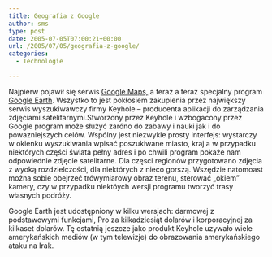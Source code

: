 ```yaml
---
title: Geografia z Google
author: sms
type: post
date: 2005-07-05T07:00:21+00:00
url: /2005/07/05/geografia-z-google/
categories:
  - Technologie

---
```

Najpierw pojawił się serwis <a target="_self" href="http://maps.google.com">Google Maps,</a> a teraz a teraz specjalny program <a target="_self" href="http://earth.google.com">Google Earth</a>. Wszystko to jest pokłosiem zakupienia przez największy serwis wyszukiwawczy firmy Keyhole &#8211; producenta aplikacji do zarządzania zdjęciami satelitarnymi.<!--more-->Stworzony przez Keyhole i wzbogacony przez Google program może służyć zaróno do zabawy i nauki jak i do powazniejszych celów. Wspólny jest niezwykle prosty interfejs: wystarczy w okienku wyszukiwania wpisać poszukiwane miasto, kraj a w przypadku niektórych części świata pełny adres i po chwili program pokaże nam odpowiednie zdjęcie satelitarne. Dla częsci regionów przygotowano zdjęcia z wyoką rozdzielczości, dla niektórych z nieco gorszą. Wszędzie natomoast można sobie obejrzeć trówymiarowy obraz terenu, sterować &#8222;okiem&#8221; kamery, czy w przypadku niektóych wersji programu tworzyć trasy własnych podróży.

Google Earth jest udostępniony w kilku wersjach: darmowej z podstawowymi funkcjami, Pro za kilkadziesiąt dolarów i korporacyjnej za kilkaset dolarów. Tę ostatnią jeszcze jako produkt Keyhole uzywało wiele amerykańskich mediów (w tym telewizje) do obrazowania amerykańskiego ataku na Irak.